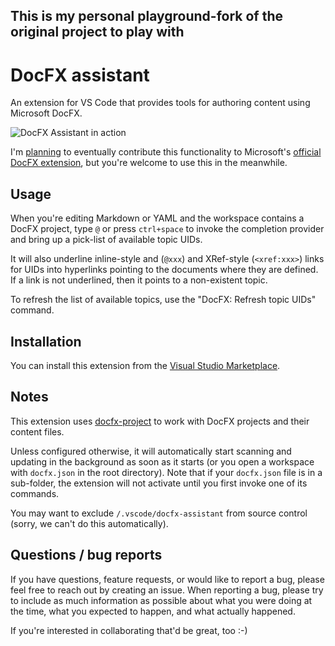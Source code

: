This is my personal playground-fork of the original project to play with
---------------------------

# DocFX assistant

An extension for VS Code that provides tools for authoring content using Microsoft DocFX.

![DocFX Assistant in action](docs/images/DocFX-in-action.gif)

I'm [planning](https://github.com/tintoy/docfx-assistant/issues/6) to eventually contribute this functionality to Microsoft's [official DocFX extension](https://marketplace.visualstudio.com/items?itemName=docfxsvc.DocFXPreview), but you're welcome to use this in the meanwhile.

## Usage

When you're editing Markdown or YAML and the workspace contains a DocFX project, type `@` or press `ctrl+space` to invoke the completion provider and bring up a pick-list of available topic UIDs.

It will also underline inline-style and (`@xxx`) and XRef-style (`<xref:xxx>`) links for UIDs into hyperlinks pointing to the documents where they are defined. If a link is not underlined, then it points to a non-existent topic.

To refresh the list of available topics, use the "DocFX: Refresh topic UIDs" command.

## Installation

You can install this extension from the [Visual Studio Marketplace](https://marketplace.visualstudio.com/items?itemName=tintoy.docfx-assistant).

## Notes

This extension uses [docfx-project](https://www.npmjs.com/package/docfx-project) to work with DocFX projects and their content files.

Unless configured otherwise, it will automatically start scanning and updating in the background as soon as it starts (or you open a workspace with `docfx.json` in the root directory). Note that if your `docfx.json` file is in a sub-folder, the extension will not activate until you first invoke one of its commands. 

You may want to exclude `/.vscode/docfx-assistant` from source control (sorry, we can't do this automatically).

## Questions / bug reports

If you have questions, feature requests, or would like to report a bug, please feel free to reach out by creating an issue. When reporting a bug, please try to include as much information as possible about what you were doing at the time, what you expected to happen, and what actually happened.

If you're interested in collaborating that'd be great, too :-)
